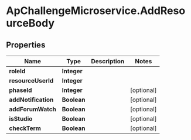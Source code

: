 # ApChallengeMicroservice.AddResourceBody

## Properties
Name | Type | Description | Notes
------------ | ------------- | ------------- | -------------
**roleId** | **Integer** |  | 
**resourceUserId** | **Integer** |  | 
**phaseId** | **Integer** |  | [optional] 
**addNotification** | **Boolean** |  | [optional] 
**addForumWatch** | **Boolean** |  | [optional] 
**isStudio** | **Boolean** |  | [optional] 
**checkTerm** | **Boolean** |  | [optional] 


